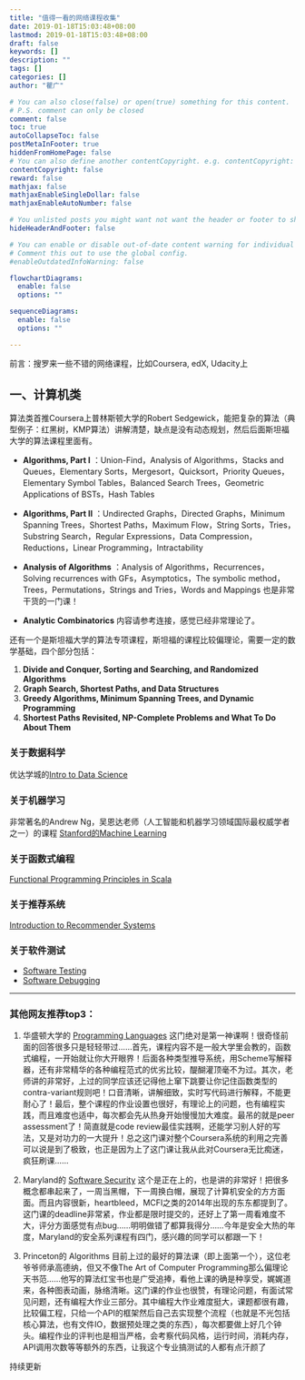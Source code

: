 ```yaml
---
title: "值得一看的网络课程收集"
date: 2019-01-18T15:03:48+08:00
lastmod: 2019-01-18T15:03:48+08:00
draft: false
keywords: []
description: ""
tags: []
categories: []
author: "瞿广"

# You can also close(false) or open(true) something for this content.
# P.S. comment can only be closed
comment: false
toc: true
autoCollapseToc: false
postMetaInFooter: true
hiddenFromHomePage: false
# You can also define another contentCopyright. e.g. contentCopyright: "This is another copyright."
contentCopyright: false
reward: false
mathjax: false
mathjaxEnableSingleDollar: false
mathjaxEnableAutoNumber: false

# You unlisted posts you might want not want the header or footer to show
hideHeaderAndFooter: false

# You can enable or disable out-of-date content warning for individual post.
# Comment this out to use the global config.
#enableOutdatedInfoWarning: false

flowchartDiagrams:
  enable: false
  options: ""

sequenceDiagrams: 
  enable: false
  options: ""

---
```




   前言：搜罗来一些不错的网络课程，比如Coursera, edX, Udacity上
   

<!--more-->

## 一、计算机类
算法类首推Coursera上普林斯顿大学的Robert Sedgewick，能把复杂的算法（典型例子：红黑树，KMP算法）讲解清楚，缺点是没有动态规划，然后后面斯坦福大学的算法课程里面有。

* **Algorithms, Part I**  ：Union-Find，Analysis of Algorithms，Stacks and Queues，Elementary Sorts，Mergesort，Quicksort，Priority Queues，Elementary Symbol Tables，Balanced Search Trees，Geometric Applications of BSTs，Hash Tables

* **Algorithms, Part II**  ：Undirected Graphs，Directed Graphs，Minimum Spanning Trees，Shortest Paths，Maximum Flow，String Sorts，Tries，Substring Search，Regular Expressions，Data Compression，Reductions，Linear Programming，Intractability     

* **Analysis of Algorithms** ：Analysis of Algorithms，Recurrences，Solving recurrences with GFs，Asymptotics，The symbolic method，Trees，Permutations，Strings and Tries，Words and Mappings  也是非常干货的一门课！

* **Analytic Combinatorics**  内容请参考连接，感觉已经非常理论了。

还有一个是斯坦福大学的算法专项课程，斯坦福的课程比较偏理论，需要一定的数学基础，四个部分包括：

1. **Divide and Conquer, Sorting and Searching, and Randomized Algorithms**
2. **Graph Search, Shortest Paths, and Data Structures**
3. **Greedy Algorithms, Minimum Spanning Trees, and Dynamic Programming**
4. **Shortest Paths Revisited, NP-Complete Problems and What To Do About Them**

### 关于数据科学
优达学城的[Intro to Data Science](https://www.udacity.com/course/ud359)

### 关于机器学习
非常著名的Andrew Ng，吴恩达老师（人工智能和机器学习领域国际最权威学者之一）的课程
[Stanford的Machine Learning](https://www.coursera.org/course/ml)

### 关于函数式编程
[Functional Programming Principles in Scala](https://www.coursera.org/course/progfun)

### 关于推荐系统
[Introduction to Recommender Systems](https://www.coursera.org/learn/recommender-systems-introduction)

### 关于软件测试
- [Software Testing](https://www.udacity.com/course/cs258)
- [Software Debugging](https://www.udacity.com/course/cs259)



---
### 其他网友推荐top3：
1. 华盛顿大学的 [Programming Languages](https://www.coursera.org/learn/programming-languages) 
这门绝对是第一神课啊！很奇怪前面的回答很多只是轻轻带过……首先，课程内容不是一般大学里会教的，函数式编程，一开始就让你大开眼界！后面各种类型推导系统，用Scheme写解释器，还有非常精华的各种编程范式的优劣比较，醍醐灌顶毫不为过。其次，老师讲的非常好，上过的同学应该还记得他上窜下跳要让你记住函数类型的contra-variant规则吧！口音清晰，讲解细致，实时写代码进行解释，不能更耐心了！最后，整个课程的作业设置也很好，有理论上的问题，也有编程实践，而且难度也适中，每次都会先从热身开始慢慢加大难度。最吊的就是peer assessment了！简直就是code review最佳实践啊，还能学习别人好的写法，又是对功力的一大提升！总之这门课对整个Coursera系统的利用之完善可以说是到了极致，也正是因为上了这门课让我从此对Coursera无比痴迷，疯狂刷课……

2. Maryland的 [Software Security](https://www.coursera.org/learn/software-security) 这个是正在上的，也是讲的非常好！把很多概念都串起来了，一周当黑帽，下一周换白帽，展现了计算机安全的方方面面。而且内容很新，heartbleed，MCFI之类的2014年出现的东东都提到了。这门课的deadline非常紧，作业都是限时提交的，还好上了第一周看难度不大，评分方面感觉有点bug……明明做错了都算我得分……今年是安全大热的年度，Maryland的安全系列课程有四门，感兴趣的同学可以都跟一下！

3. Princeton的 Algorithms 目前上过的最好的算法课（即上面第一个），这位老爷爷师承高德纳，但又不像The Art of Computer Programming那么偏理论天书范……他写的算法红宝书也是广受追捧，看他上课的确是种享受，娓娓道来，各种图表动画，脉络清晰。这门课的作业也很赞，有理论问题，有面试常见问题，还有编程大作业三部分。其中编程大作业难度挺大，课题都很有趣，比较偏工程，只给一个API的框架然后自己去实现整个流程（也就是不光包括核心算法，也有文件IO，数据预处理之类的东西），每次都要做上好几个钟头。编程作业的评判也是相当严格，会考察代码风格，运行时间，消耗内存，API调用次数等等额外的东西，让我这个专业搞测试的人都有点汗颜了

持续更新